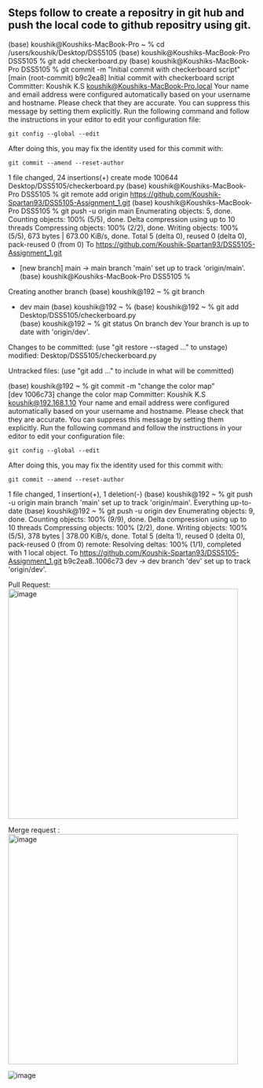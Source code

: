 ## Steps follow to create a repositry in git hub and push the local code to github repositry using git. 


(base) koushik@Koushiks-MacBook-Pro ~ % cd /users/koushik/Desktop/DSS5105
(base) koushik@Koushiks-MacBook-Pro DSS5105 % git add checkerboard.py
(base) koushik@Koushiks-MacBook-Pro DSS5105 % git commit -m "Initial commit with checkerboard script"
[main (root-commit) b9c2ea8] Initial commit with checkerboard script
 Committer: Koushik K.S <koushik@Koushiks-MacBook-Pro.local>
Your name and email address were configured automatically based
on your username and hostname. Please check that they are accurate.
You can suppress this message by setting them explicitly. Run the
following command and follow the instructions in your editor to edit
your configuration file:

    git config --global --edit

After doing this, you may fix the identity used for this commit with:

    git commit --amend --reset-author

 1 file changed, 24 insertions(+)
 create mode 100644 Desktop/DSS5105/checkerboard.py
(base) koushik@Koushiks-MacBook-Pro DSS5105 % git remote add origin https://github.com/Koushik-Spartan93/DSS5105-Assignment_1.git
(base) koushik@Koushiks-MacBook-Pro DSS5105 % git push -u origin main
Enumerating objects: 5, done.
Counting objects: 100% (5/5), done.
Delta compression using up to 10 threads
Compressing objects: 100% (2/2), done.
Writing objects: 100% (5/5), 673 bytes | 673.00 KiB/s, done.
Total 5 (delta 0), reused 0 (delta 0), pack-reused 0 (from 0)
To https://github.com/Koushik-Spartan93/DSS5105-Assignment_1.git
 * [new branch]      main -> main
branch 'main' set up to track 'origin/main'.
(base) koushik@Koushiks-MacBook-Pro DSS5105 % 


Creating another branch 
(base) koushik@192 ~ % git branch
* dev
  main
(base) koushik@192 ~ %
(base) koushik@192 ~ % git add Desktop/DSS5105/checkerboard.py    
(base) koushik@192 ~ % git status
On branch dev
Your branch is up to date with 'origin/dev'.

Changes to be committed:
  (use "git restore --staged <file>..." to unstage)
	modified:   Desktop/DSS5105/checkerboard.py

Untracked files:
  (use "git add <file>..." to include in what will be committed)

(base) koushik@192 ~ % git commit -m "change the color map"                   
[dev 1006c73] change the color map
 Committer: Koushik K.S <koushik@192.168.1.10>
Your name and email address were configured automatically based
on your username and hostname. Please check that they are accurate.
You can suppress this message by setting them explicitly. Run the
following command and follow the instructions in your editor to edit
your configuration file:

    git config --global --edit

After doing this, you may fix the identity used for this commit with:

    git commit --amend --reset-author

 1 file changed, 1 insertion(+), 1 deletion(-)
(base) koushik@192 ~ % git push -u origin main
branch 'main' set up to track 'origin/main'.
Everything up-to-date
(base) koushik@192 ~ % git push -u origin dev
Enumerating objects: 9, done.
Counting objects: 100% (9/9), done.
Delta compression using up to 10 threads
Compressing objects: 100% (2/2), done.
Writing objects: 100% (5/5), 378 bytes | 378.00 KiB/s, done.
Total 5 (delta 1), reused 0 (delta 0), pack-reused 0 (from 0)
remote: Resolving deltas: 100% (1/1), completed with 1 local object.
To https://github.com/Koushik-Spartan93/DSS5105-Assignment_1.git
   b9c2ea8..1006c73  dev -> dev
branch 'dev' set up to track 'origin/dev'.



Pull Request: 
 <img width="468" alt="image" src="https://github.com/user-attachments/assets/cf9d18b0-93f9-47e2-9a67-9b1d503bb2d5" />

 Merge request :
 <img width="468" alt="image" src="https://github.com/user-attachments/assets/64bdbfcf-3853-4da1-bd64-af2f78b88222" />





 


![image](https://github.com/user-attachments/assets/6804dc57-7c15-4995-a0d6-fcdfc446b45e)
